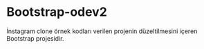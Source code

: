 # Bootstrap-odev2

İnstagram clone örnek kodları verilen projenin düzeltilmesini içeren Bootstrap projesidir.

